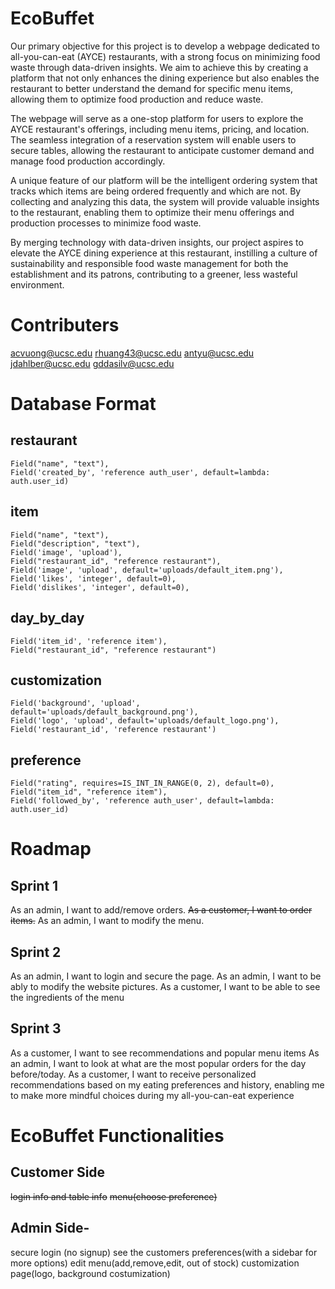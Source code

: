 # EcoBuffet
Our primary objective for this project is to develop a webpage dedicated to all-you-can-eat (AYCE) restaurants, with a strong focus on minimizing food waste through data-driven insights. We aim to achieve this by creating a platform that not only enhances the dining experience but also enables the restaurant to better understand the demand for specific menu items, allowing them to optimize food production and reduce waste.

The webpage will serve as a one-stop platform for users to explore the AYCE restaurant's offerings, including menu items, pricing, and location. The seamless integration of a reservation system will enable users to secure tables, allowing the restaurant to anticipate customer demand and manage food production accordingly.

A unique feature of our platform will be the intelligent ordering system that tracks which items are being ordered frequently and which are not. By collecting and analyzing this data, the system will provide valuable insights to the restaurant, enabling them to optimize their menu offerings and production processes to minimize food waste.

By merging technology with data-driven insights, our project aspires to elevate the AYCE dining experience at this restaurant, instilling a culture of sustainability and responsible food waste management for both the establishment and its patrons, contributing to a greener, less wasteful environment.

# Contributers
acvuong@ucsc.edu
rhuang43@ucsc.edu
antyu@ucsc.edu
jdahlber@ucsc.edu
gddasilv@ucsc.edu

# Database Format
## restaurant
    Field("name", "text"),
    Field('created_by', 'reference auth_user', default=lambda: auth.user_id)

## item
    Field("name", "text"),
    Field("description", "text"),
    Field('image', 'upload'),
    Field("restaurant_id", "reference restaurant"),
    Field('image', 'upload', default='uploads/default_item.png'),
    Field('likes', 'integer', default=0),
    Field('dislikes', 'integer', default=0),


## day_by_day
    Field('item_id', 'reference item'),
    Field("restaurant_id", "reference restaurant")

## customization
    Field('background', 'upload', default='uploads/default_background.png'),
    Field('logo', 'upload', default='uploads/default_logo.png'),
    Field('restaurant_id', 'reference restaurant')

## preference
    Field("rating", requires=IS_INT_IN_RANGE(0, 2), default=0),
    Field("item_id", "reference item"),
    Field('followed_by', 'reference auth_user', default=lambda: auth.user_id)

# Roadmap
## Sprint 1 
As an admin, I want to add/remove orders.
~~As a customer, I want to order items.~~
As an admin, I want to modify the menu.

## Sprint 2 
As an admin, I want to login and secure the page.
As an admin, I want to be ably to modify the website pictures.
As a customer, I want to be able to see the ingredients of the menu

## Sprint 3
As a customer, I want to see recommendations and popular menu items
As an admin, I want to look at what are the most popular orders for the day before/today.
As a customer, I want to receive personalized recommendations based on my eating preferences and history, enabling me to make more mindful choices during my all-you-can-eat experience

# EcoBuffet Functionalities
## Customer Side
~~login info and table info~~
~~menu(choose preference)~~

## Admin Side-
secure login (no signup)
see the customers preferences(with a sidebar for more options)
edit menu(add,remove,edit, out of stock)
customization page(logo, background costumization)
